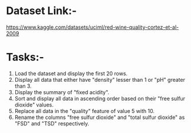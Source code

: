 # Dataset Link:-
https://www.kaggle.com/datasets/uciml/red-wine-quality-cortez-et-al-2009

# Tasks:-
1. Load the dataset and display the first 20 rows.
2. Display all data that either have "density" lesser than 1 or "pH" greater than 3.
3. Display the summary of "fixed acidity".
4. Sort and display all data in ascending order based on their "free sulfur dioxide" values.
5. Replace all data in the "quality" feature of value 5 with 10.
6. Rename the columns "free sulfur dioxide" and "total sulfur dioxide" as "FSD" and "TSD" respectively.
